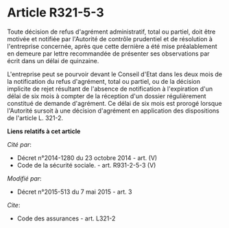 # Article R321-5-3

Toute décision de refus d'agrément administratif, total ou partiel, doit être motivée et notifiée par l'Autorité de contrôle
prudentiel et de résolution à l'entreprise concernée, après que cette dernière a été mise préalablement en demeure par lettre
recommandée de présenter ses observations par écrit dans un délai de quinzaine. 

L'entreprise peut se pourvoir devant le Conseil d'Etat dans les deux mois de la notification du refus d'agrément, total ou
partiel, ou de la décision implicite de rejet résultant de l'absence de notification à l'expiration d'un délai de six mois
à compter de la réception d'un dossier régulièrement constitué de demande d'agrément. Ce délai de six mois est prorogé
lorsque l'Autorité sursoit à une décision d'agrément en application des dispositions de l'article L. 321-2.

**Liens relatifs à cet article**

_Cité par_:

  - Décret n°2014-1280 du 23 octobre 2014 - art. (V)
  - Code de la sécurité sociale. - art. R931-2-5-3 (V)

_Modifié par_:

  - Décret n°2015-513 du 7 mai 2015 - art. 3

_Cite_:

  - Code des assurances - art. L321-2
